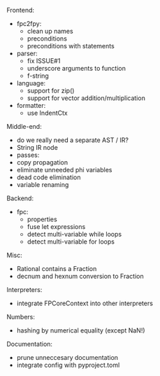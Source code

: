 Frontend:
 - fpc2fpy:
   - clean up names
   - preconditions
   - preconditions with statements
 - parser:
   - fix ISSUE#1
   - underscore arguments to function
   - f-string
 - language:
   - support for zip()
   - support for vector addition/multiplication
 - formatter:
   - use IndentCtx

Middle-end:
 - do we really need a separate AST / IR?
 - String IR node
 - passes:
  - copy propagation
  - eliminate unneeded phi variables
  - dead code elimination
  - variable renaming

Backend:
 - fpc:
    - properties
    - fuse let expressions
    - detect multi-variable while loops
    - detect multi-variable for loops

Misc:
 - Rational contains a Fraction
 - decnum and hexnum conversion to Fraction

Interpreters:
 - integrate FPCoreContext into other interpreters

Numbers:
  - hashing by numerical equality (except NaN!)

Documentation:
  - prune unneccesary documentation
  - integrate config with pyproject.toml
